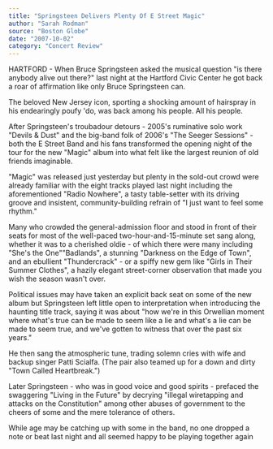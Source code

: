 ```yaml
---
title: "Springsteen Delivers Plenty Of E Street Magic"
author: "Sarah Rodman"
source: "Boston Globe"
date: "2007-10-02"
category: "Concert Review"
---
```


HARTFORD - When Bruce Springsteen asked the musical question "is there anybody alive out there?" last night at the Hartford Civic Center he got back a roar of affirmation like only Bruce Springsteen can.

The beloved New Jersey icon, sporting a shocking amount of hairspray in his endearingly poufy 'do, was back among his people. All his people.

After Springsteen's troubadour detours - 2005's ruminative solo work "Devils & Dust" and the big-band folk of 2006's "The Seeger Sessions" - both the E Street Band and his fans transformed the opening night of the tour for the new "Magic" album into what felt like the largest reunion of old friends imaginable.

"Magic" was released just yesterday but plenty in the sold-out crowd were already familiar with the eight tracks played last night including the aforementioned "Radio Nowhere", a tasty table-setter with its driving groove and insistent, community-building refrain of "I just want to feel some rhythm."

Many who crowded the general-admission floor and stood in front of their seats for most of the well-paced two-hour-and-15-minute set sang along, whether it was to a cherished oldie - of which there were many including "She's the One""Badlands", a stunning "Darkness on the Edge of Town", and an ebullient "Thundercrack" - or a spiffy new gem like "Girls in Their Summer Clothes", a hazily elegant street-corner observation that made you wish the season wasn't over.

Political issues may have taken an explicit back seat on some of the new album but Springsteen left little open to interpretation when introducing the haunting title track, saying it was about "how we're in this Orwellian moment where what's true can be made to seem like a lie and what's a lie can be made to seem true, and we've gotten to witness that over the past six years."

He then sang the atmospheric tune, trading solemn cries with wife and backup singer Patti Scialfa. (The pair also teamed up for a down and dirty "Town Called Heartbreak.")

Later Springsteen - who was in good voice and good spirits - prefaced the swaggering "Living in the Future" by decrying "illegal wiretapping and attacks on the Constitution" among other abuses of government to the cheers of some and the mere tolerance of others.

While age may be catching up with some in the band, no one dropped a note or beat last night and all seemed happy to be playing together again